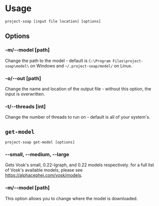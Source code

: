 # Usage

```
project-soap [input file location] [options]
```

## Options

### -m/--model [path]

Change the path to the model - default is ``C:\Program Files\project-soap\model\`` on Windows and ``~/.project-soap/model/`` on Linux.

### -o/--out [path]

Change the name and location of the output file - without this option, the input is overwritten.

### -t/--threads [int]

Change the number of threads to run on - default is all of your system's.

## ``get-model``

```
project-soap get-model [options]
```
### --small, --medium, --large

Gets Vosk's small, 0.22-lgraph, and 0.22 models respectively. for a full list of Vosk's available models, please see https://alphacephei.com/vosk/models.

### -m/--model [path]

This option allows you to change where the model is downloaded.